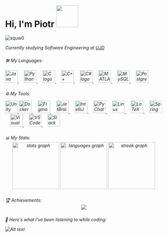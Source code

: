 


<h1 align="left"> Hi, I'm Piotr <img  src="https://media3.giphy.com/media/v1.Y2lkPTc5MGI3NjExazB5bzZkbzk3YzNwNWE2aXhjM3ZudmY1NDFldThrOHc0eHVva3BnNiZlcD12MV9pbnRlcm5hbF9naWZfYnlfaWQmY3Q9Zw/J1dG51WZl9tYer2CNm/giphy.webp" width="70">  </h1>
<p align="left"> <img src="https://komarev.com/ghpvc/?username=squw0&label=Profile%20views&color=050505&style=plastic" alt="squw0" /> </p>
<p align="left"> <p><em> Currently studying Software Engineering at <a href="https://www.ujd.edu.pl/">UJD</a></p>

###

<div align="left">
🛠 My Languages:
  <br><br>
<div align="left">
  <a href="https://www.java.com" target="_blank" rel="noreferrer">
    <img src="https://cdn.jsdelivr.net/gh/devicons/devicon/icons/java/java-original.svg" height="40" alt="Java logo" />
  </a>
  <img width="12" />
  <a href="https://www.python.org" target="_blank" rel="noreferrer">
    <img src="https://cdn.jsdelivr.net/gh/devicons/devicon/icons/python/python-original.svg" height="40" alt="Python logo" />
  </a>
  <img width="12" />
  <a href="https://en.wikipedia.org/wiki/C_(programming_language)" target="_blank" rel="noreferrer">
    <img src="https://cdn.jsdelivr.net/gh/devicons/devicon/icons/c/c-original.svg" height="40" alt="C logo" />
  </a>
  <img width="12" />
  <a href="https://isocpp.org/" target="_blank" rel="noreferrer">
    <img src="https://cdn.jsdelivr.net/gh/devicons/devicon/icons/cplusplus/cplusplus-original.svg" height="40" alt="C++ logo" />
  </a>
  <img width="12" />
  <a href="https://learn.microsoft.com/en-us/dotnet/csharp/" target="_blank" rel="noreferrer">
    <img src="https://cdn.jsdelivr.net/gh/devicons/devicon/icons/csharp/csharp-original.svg" height="40" alt="C# logo" />
  </a>
  <img width="12" />
  <a href="https://www.mathworks.com/products/matlab.html" target="_blank" rel="noreferrer">
    <img src="https://cdn.jsdelivr.net/gh/devicons/devicon/icons/matlab/matlab-original.svg" height="40" alt="MATLAB logo" />
  </a>
  <img width="12" />
  <a href="https://www.mysql.com/" target="_blank" rel="noreferrer">
    <img src="https://cdn.jsdelivr.net/gh/devicons/devicon/icons/mysql/mysql-original.svg" height="40" alt="MySQL logo" />
  </a>
  <img width="12" />
  <a href="https://www.postgresql.org/" target="_blank" rel="noreferrer">
    <img src="https://cdn.jsdelivr.net/gh/devicons/devicon/icons/postgresql/postgresql-original.svg" height="40" alt="PostgreSQL logo" />
  </a>
</div>

### 

⚙️ My Tools:

<div align="left">
  <a href="https://unity.com/" target="_blank" rel="noreferrer"> 
    <img src="https://cdn.jsdelivr.net/gh/devicons/devicon/icons/unity/unity-original.svg" height="40" alt="Unity logo" /> 
  </a>
  <a href="https://www.docker.com/" target="_blank" rel="noreferrer">
    <img src="https://cdn.jsdelivr.net/gh/devicons/devicon/icons/docker/docker-original.svg" height="40" alt="Docker logo" />
  </a>
  <img width="12" />
  <a href="https://www.figma.com/" target="_blank" rel="noreferrer">
    <img src="https://cdn.jsdelivr.net/gh/devicons/devicon/icons/figma/figma-original.svg" height="40" alt="Figma logo" />
  </a>
  <img width="12" />
  <a href="https://www.jetbrains.com/" target="_blank" rel="noreferrer">
    <img src="https://cdn.jsdelivr.net/gh/devicons/devicon/icons/jetbrains/jetbrains-original.svg" height="40" alt="JetBrains logo" />
  </a>
  <img width="12" />
  <a href="https://www.jetbrains.com/idea/" target="_blank" rel="noreferrer">
    <img src="https://cdn.jsdelivr.net/gh/devicons/devicon/icons/intellij/intellij-original.svg" height="40" alt="IntelliJ logo" />
  </a>
  <img width="12" />
  <a href="https://www.jetbrains.com/pycharm/" target="_blank" rel="noreferrer">
    <img src="https://cdn.jsdelivr.net/gh/devicons/devicon/icons/pycharm/pycharm-original.svg" height="40" alt="PyCharm logo" />
  </a>
  <img width="12" />
  <a href="https://www.linux.org/" target="_blank" rel="noreferrer">
    <img src="https://cdn.jsdelivr.net/gh/devicons/devicon/icons/linux/linux-original.svg" height="40" alt="Linux logo" />
  </a>
  <img width="12" />
  <a href="https://www.latex-project.org/" target="_blank" rel="noreferrer">
    <img src="https://cdn.jsdelivr.net/gh/devicons/devicon/icons/latex/latex-original.svg" height="40" alt="LaTeX logo" />
  </a>
  <img width="12" />
  <a href="https://spring.io/" target="_blank" rel="noreferrer">
    <img src="https://cdn.jsdelivr.net/gh/devicons/devicon/icons/spring/spring-original.svg" height="40" alt="Spring logo" />
  </a>
  <img width="12" />
  <a href="https://visualstudio.microsoft.com/" target="_blank" rel="noreferrer">
    <img src="https://cdn.jsdelivr.net/gh/devicons/devicon/icons/visualstudio/visualstudio-plain.svg" height="40" alt="Visual Studio logo" />
  </a>
  <img width="12" />
  <a href="https://code.visualstudio.com/" target="_blank" rel="noreferrer">
    <img src="https://cdn.jsdelivr.net/gh/devicons/devicon/icons/vscode/vscode-original.svg" height="40" alt="VS Code logo" />
  </a>
  <img width="12" />
  <a href="https://slack.com/" target="_blank" rel="noreferrer">
    <img src="https://cdn.jsdelivr.net/gh/devicons/devicon/icons/slack/slack-original.svg" height="40" alt="Slack logo" />
  </a>

<br clear="both">

### 

<div align="left">
📊 My Stats:
</div>

<div align="center">
  <img src="https://github-readme-stats.vercel.app/api?username=squw0&theme=github_dark&hide_border=true" height="150" alt="stats graph" />
  <img src="https://github-readme-stats.vercel.app/api/top-langs?username=squw0&theme=github_dark&layout=compact&hide_border=true" height="150" alt="languages graph" />
  <img src="https://streak-stats.demolab.com?user=squw0&theme=github_dark&hide_border=true" height="150" alt="streak graph" />
</div>

### 
<div align="left">
🏆 Achievements:
  </div>
<div align="center">
  <img src="https://github-profile-trophy.vercel.app?username=squw0&theme=algolia&no-bg=true&no-frame=true" />
</div>

###

<div align="left">
🎵 Here's what I've been listening to while coding:
</div>

![Alt text](https://spotify-recently-played-readme.vercel.app/api?user=315rjnqwspxjhgqfip6x5c3ti6gq&width=1000)


</div>


</div>
